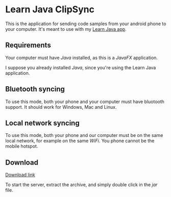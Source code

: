 # Learn Java ClipSync

This is the application for sending code samples from your android phone to your computer.
It's meant to use with my [Learn Java app](https://play.google.com/store/apps/details?id=com.gaspar.learnjava).

## Requirements

Your computer must have *Java* installed, as this is a *JavaFX* application.

I suppose you already installed *Java*, since you're using the Learn Java application.

## Bluetooth syncing

To use this mode, both your phone and your computer must have bluotooth support. 
It should work for Windows, Mac and Linux.

## Local network syncing

To use this mode, both your phone and our computer must be on the same local network, for example 
on the same *WiFi*. You phone cannot be the mobile hotspot.

## Download

[Download link](https://github.com/Gtomika/learn-java-clipsync/releases/download/2.0/LearnJavaClipSync.zip)

To start the server, extract the archive, and simply double click in the *jar* file.


